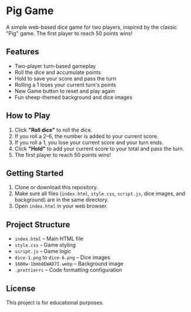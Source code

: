 # Pig Game

A simple web-based dice game for two players, inspired by the classic "Pig" game. The first player to reach 50 points wins!

## Features

- Two-player turn-based gameplay
- Roll the dice and accumulate points
- Hold to save your score and pass the turn
- Rolling a 1 loses your current turn's points
- New Game button to reset and play again
- Fun sheep-themed background and dice images

## How to Play

1. Click **"Roll dice"** to roll the dice.
2. If you roll a 2–6, the number is added to your current score.
3. If you roll a 1, you lose your current score and your turn ends.
4. Click **"Hold"** to add your current score to your total and pass the turn.
5. The first player to reach 50 points wins!

## Getting Started

1. Clone or download this repository.
2. Make sure all files (`index.html`, `style.css`, `script.js`, dice images, and background) are in the same directory.
3. Open `index.html` in your web browser.

## Project Structure

- `index.html` – Main HTML file
- `style.css` – Game styling
- `script.js` – Game logic
- `dice-1.png` to `dice-6.png` – Dice images
- `1600w-1bmbOEWAD7I.webp` – Background image
- `.prettierrc` – Code formatting configuration

## License

This project is for educational purposes.
